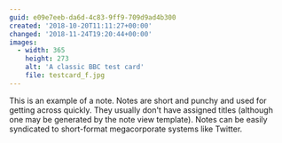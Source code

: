 ```yaml
---
guid: e09e7eeb-da6d-4c83-9ff9-709d9ad4b300
created: '2018-10-20T11:11:27+00:00'
changed: '2018-11-24T19:20:44+00:00'
images:
  - width: 365
    height: 273
    alt: 'A classic BBC test card'
    file: testcard_f.jpg
---
```


This is an example of a note. Notes are short and punchy and used for getting across quickly. They usually don't have assigned titles (although one may be generated by the note view template). Notes can be easily syndicated to short-format megacorporate systems like Twitter.